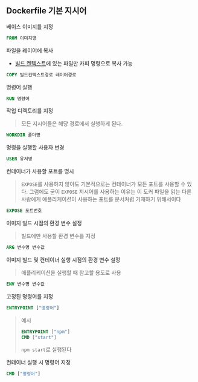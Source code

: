 ## Dockerfile 기본 지시어
베이스 이미지를 지정
```Dockerfile
FROM 이미지명
```
파일을 레이어에 복사
- [빌드 켄텍스트](<./이미지 빌드.md#빌드 컨텍스트>)에 있는 파일만 카피 명령으로 복사  가능
```Dockerfile
COPY 빌드컨텍스트경로 레이어경로
```

명령어 실행
```Dockerfile
RUN 명령어
```

작업 디렉토리를 지정
>모든 지시어들은 해당 경로에서 실행하게 된다.
```Dockerfile
WORKDIR 폴더명
```

명령을 실행할 사용자 변경
```Dockerfile
USER 유저명
```

컨테이너가 사용할 포트를 명시
> `EXPOSE`를 사용하지 않아도 기본적으로는 컨테이너가 모든 포트를 사용할 수 있다.
> 그럼에도 굳이 `EXPOSE` 지시어를 사용하는 이유는 이 도커 파일을 읽는 다른 사람에게 애플리케이션이 사용하는 포트를 문서처럼 기재하기 위해서이다
```Dockerfile
EXPOSE 포트번호
```

이미지 빌드 시점의 환경 변수 설정
>빌드에만 사용할 환경 변수를 지정
```dockerfile
ARG 변수명 변수값
```

이미지 빌드 및 컨테이너 실행 시점의 환경 변수 설정
>애플리케이션을 실행할 때 참고할 용도로 사용
```dockerfile
ENV 변수명 변수값
```

고정된 명령어를 지정

```dockerfile
ENTRYPOINT ["명령어"]
```
>예시
>```dockerfile
>ENTRYPOINT ["npm"]
>CMD ["start"]
>```
> `npm start`로 실행된다


컨테이너 실행 시 명령어 지정
```Dockerfile
CMD ["명령어"]
```
